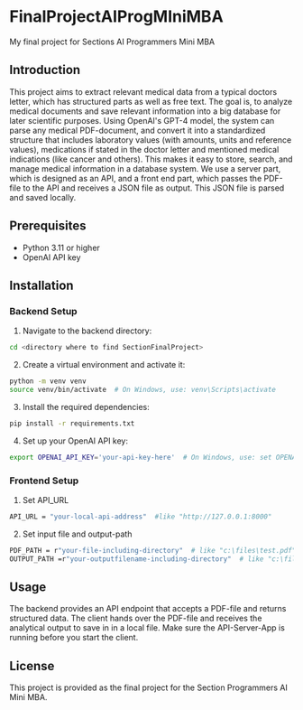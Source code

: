 # FinalProjectAIProgMIniMBA
My final project for Sections AI Programmers Mini MBA

## Introduction
This project aims to extract relevant medical data from a typical doctors letter, which has structured parts as well as free text. The goal is, to analyze medical documents and save relevant information into a big database for later scientific purposes. Using OpenAI's GPT-4 model, the system can parse any medical PDF-document, and convert it into a standardized structure that includes laboratory values (with amounts, units and reference values), medications if stated in the doctor letter and mentioned medical indications (like cancer and others). This makes it easy to store, search, and manage medical information in a database system.
We use a server part, which is designed as an API, and a front end part, which passes the PDF-file to the API and receives a JSON file as output. This JSON file is parsed and saved locally.

## Prerequisites
- Python 3.11 or higher
- OpenAI API key

## Installation

### Backend Setup
1. Navigate to the backend directory:
```bash
cd <directory where to find SectionFinalProject>
```

2. Create a virtual environment and activate it:
```bash
python -m venv venv
source venv/bin/activate  # On Windows, use: venv\Scripts\activate
```

3. Install the required dependencies:
```bash
pip install -r requirements.txt
```

4. Set up your OpenAI API key:
```bash
export OPENAI_API_KEY='your-api-key-here'  # On Windows, use: set OPENAI_API_KEY=your-api-key-here
```

### Frontend Setup
1. Set API_URL
```bash
API_URL = "your-local-api-address" 	#like "http://127.0.0.1:8000"
```

2. Set input file and output-path
```bash
PDF_PATH = r"your-file-including-directory"  # like "c:\files\test.pdf"
OUTPUT_PATH =r"your-outputfilename-including-directory"  # like "c:\files\result.json"
```

## Usage
The backend provides an API endpoint that accepts a PDF-file and returns structured data. The client hands over the PDF-file and receives the analytical output to save in in a local file.
Make sure the API-Server-App is running before you start the client.

## License
This project is provided as the final project for the Section Programmers AI Mini MBA. 
